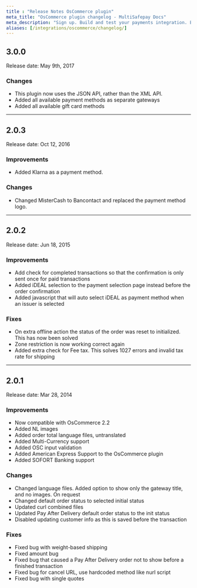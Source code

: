 ```yaml
---
title : "Release Notes OsCommerce plugin"
meta_title: "OsCommerce plugin changelog - MultiSafepay Docs"
meta_description: "Sign up. Build and test your payments integration. Explore our products and services. Use our API Reference, SDKs, and wrappers. Get support."
aliases: [/integrations/oscommerce/changelog/]
---
```


## 3.0.0
Release date: May 9th, 2017
### Changes
+ This plugin now uses the JSON API, rather than the XML API.
+ Added all available payment methods as separate gateways
+ Added all available gift card methods

***

## 2.0.3
Release date: Oct 12, 2016
### Improvements
+ Added Klarna as a payment method.

### Changes
+ Changed MisterCash to Bancontact and replaced the payment method logo.

***

## 2.0.2
Release date: Jun 18, 2015
### Improvements
+ Add check for completed transactions so that the confirmation is only sent once for paid transactions
+ Added iDEAL selection to the payment selection page instead before the order confirmation
+ Added javascript that will auto select iDEAL as payment method when an issuer is selected

### Fixes
+ On extra offline action the status of the order was reset to initialized. This has now been solved
+ Zone restriction is now working correct again
+ Added extra check for Fee tax. This solves 1027 errors and invalid tax rate for shipping

***

## 2.0.1
Release date: Mar 28, 2014
### Improvements
+ Now compatible with OsCommerce 2.2
+ Added NL images
+ Added order total language files, untranslated
+ Added Multi-Currency support
+ Added OSC input validation
+ Added American Express Support to the OsCommerce plugin
+ Added SOFORT Banking support

### Changes
+ Changed language files. Added option to show only the gateway title, and no images. On request
+ Changed default order status to selected initial status
+ Updated curl combined files
+ Updated Pay After Delivery default order status to the init status
+ Disabled updating customer info as this is saved before the transaction

### Fixes
+ Fixed bug with weight-based shipping
+ Fixed amount bug
+ Fixed bug that caused a Pay After Delivery order not to show before a finished transaction
+ Fixed bug for cancel URL, use hardcoded method like nurl script
+ Fixed bug with single quotes

